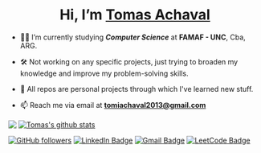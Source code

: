 <h1 align=center>  Hi, I’m <a href=https://github.com/achaval-tomas>Tomas Achaval</a> </h1>
  
- 👨‍🎓 I’m currently studying ***Computer Science*** at **FAMAF - UNC**, Cba, ARG.
  
- 🛠 Not working on any specific projects, just trying to broaden my knowledge and improve my problem-solving skills.
  
- 🧠 All repos are personal projects through which I've learned new stuff.
  
- 📫 Reach me via email at **tomiachaval2013@gmail.com**

<a href="https://github.com/anuraghazra/github-readme-stats"><img align="center" src="https://github-readme-stats.vercel.app/api/top-langs/?username=achaval-tomas&theme=github_dark&layout=compact&hide_border=true&bg_color=0,100357,5d0191&title_color=fc7f03&text_color=ffffff" /></a>
<a href="https://github.com/anuraghazra/github-readme-stats"><img align="center" src="https://github-readme-stats.vercel.app/api?username=achaval-tomas&theme=github_dark&hide=contribs,issues&show_icons=true&hide_border=true&bg_color=0,5d0191,100357&title_color=fc7f03&text_color=ffffff&rank_icon=percentile" alt="Tomas's github stats" /></a>

[![GitHub followers](https://img.shields.io/github/followers/achaval-tomas.svg?style=for-the-badge&label=Follow&color=orange)](https://github.com/achaval-tomas?tab=followers)
[![LinkedIn Badge](https://img.shields.io/badge/LinkedIn-blue?style=for-the-badge&logo=linkedin&logoColor=white)](https://www.linkedin.com/in/achaval-tomas/)
[![Gmail Badge](https://img.shields.io/badge/Gmail-white?style=for-the-badge&logo=gmail&logoColor=red)](mailto:tomiachaval2013@gmail.com)
[![LeetCode Badge](https://img.shields.io/badge/Leetcode-black?style=for-the-badge&logo=leetcode&logoColor=yellow)](https://leetcode.com/tomiachaval2013/)
<!-- ![Profile Viewers](https://komarev.com/ghpvc/?username=achaval-tomas&color=blueviolet&style=for-the-badge) -->

